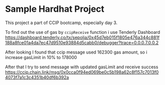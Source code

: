 # Sample Hardhat Project

This project a part of CCIP bootcamp, especially day 3.

To find out the use of gas by `ccipReceive` function i use Tenderly Dashboard
https://dashboard.tenderly.co/tx/sepolia/0x45d7eb015f1805e476a344c881f188a8fce01a4da7ec47d9510e93884d5cabb0/debugger?trace=0.0.0.7.0.0.2

After looking I found that ccip message used 162300 gas amount, so i increase gasLimit in 10% to 178000

After that I try to send message with updated gasLimit and receive success
https://ccip.chain.link/msg/0x0cca0f94ed069be0c5b198a62c8f157c7013f04073f7a1c3c4351b40df6b392a
